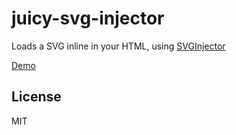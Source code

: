# juicy-svg-injector
Loads a SVG inline in your HTML, using [SVGInjector](https://github.com/iconic/SVGInjector)

[Demo](http://juicy.github.io/juicy-svg-injector)

## License

MIT
